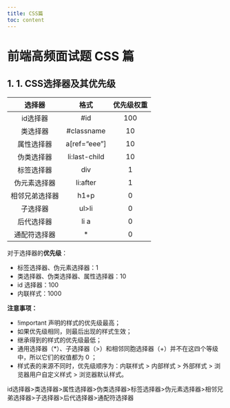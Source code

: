 ```yaml
---
title: CSS篇
toc: content
---
```


# 前端高频面试题 CSS 篇

## 1. 1. CSS选择器及其优先级

|   **选择器**   |   **格式**    | **优先级权重** |
| :------------: | :-----------: | :------------: |
|    id选择器    |      #id      |      100       |
|    类选择器    |  #classname   |       10       |
|   属性选择器   | a[ref=“eee”]  |       10       |
|   伪类选择器   | li:last-child |       10       |
|   标签选择器   |      div      |       1        |
|  伪元素选择器  |   li:after    |       1        |
| 相邻兄弟选择器 |     h1+p      |       0        |
|    子选择器    |     ul>li     |       0        |
|   后代选择器   |     li a      |       0        |
|  通配符选择器  |       *       |       0        |

对于选择器的**优先级**：

- 标签选择器、伪元素选择器：1
- 类选择器、伪类选择器、属性选择器：10
- id 选择器：100
- 内联样式：1000

**注意事项：**

- !important 声明的样式的优先级最高；
- 如果优先级相同，则最后出现的样式生效；
- 继承得到的样式的优先级最低；
- 通用选择器（*）、子选择器（>）和相邻同胞选择器（+）并不在这四个等级中，所以它们的权值都为 0 ；
- 样式表的来源不同时，优先级顺序为：内联样式 > 内部样式 > 外部样式 > 浏览器用户自定义样式 > 浏览器默认样式。

<TipP>id选择器>类选择器>属性选择器>伪类选择器>标签选择器>伪元素选择器>相邻兄弟选择器>子选择器>后代选择器>通配符选择器</TipP>
